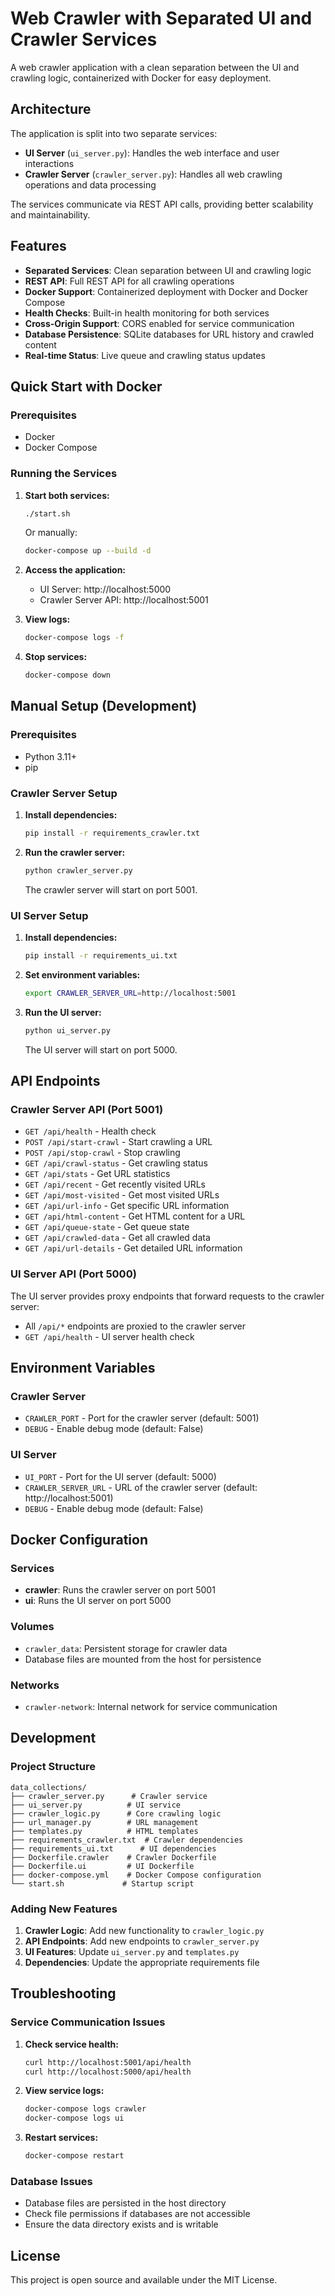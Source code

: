# Web Crawler with Separated UI and Crawler Services

A web crawler application with a clean separation between the UI and crawling logic, containerized with Docker for easy deployment.

## Architecture

The application is split into two separate services:

- **UI Server** (`ui_server.py`): Handles the web interface and user interactions
- **Crawler Server** (`crawler_server.py`): Handles all web crawling operations and data processing

The services communicate via REST API calls, providing better scalability and maintainability.

## Features

- **Separated Services**: Clean separation between UI and crawling logic
- **REST API**: Full REST API for all crawling operations
- **Docker Support**: Containerized deployment with Docker and Docker Compose
- **Health Checks**: Built-in health monitoring for both services
- **Cross-Origin Support**: CORS enabled for service communication
- **Database Persistence**: SQLite databases for URL history and crawled content
- **Real-time Status**: Live queue and crawling status updates

## Quick Start with Docker

### Prerequisites

- Docker
- Docker Compose

### Running the Services

1. **Start both services:**
   ```bash
   ./start.sh
   ```
   Or manually:
   ```bash
   docker-compose up --build -d
   ```

2. **Access the application:**
   - UI Server: http://localhost:5000
   - Crawler Server API: http://localhost:5001

3. **View logs:**
   ```bash
   docker-compose logs -f
   ```

4. **Stop services:**
   ```bash
   docker-compose down
   ```

## Manual Setup (Development)

### Prerequisites

- Python 3.11+
- pip

### Crawler Server Setup

1. **Install dependencies:**
   ```bash
   pip install -r requirements_crawler.txt
   ```

2. **Run the crawler server:**
   ```bash
   python crawler_server.py
   ```
   
   The crawler server will start on port 5001.

### UI Server Setup

1. **Install dependencies:**
   ```bash
   pip install -r requirements_ui.txt
   ```

2. **Set environment variables:**
   ```bash
   export CRAWLER_SERVER_URL=http://localhost:5001
   ```

3. **Run the UI server:**
   ```bash
   python ui_server.py
   ```
   
   The UI server will start on port 5000.

## API Endpoints

### Crawler Server API (Port 5001)

- `GET /api/health` - Health check
- `POST /api/start-crawl` - Start crawling a URL
- `POST /api/stop-crawl` - Stop crawling
- `GET /api/crawl-status` - Get crawling status
- `GET /api/stats` - Get URL statistics
- `GET /api/recent` - Get recently visited URLs
- `GET /api/most-visited` - Get most visited URLs
- `GET /api/url-info` - Get specific URL information
- `GET /api/html-content` - Get HTML content for a URL
- `GET /api/queue-state` - Get queue state
- `GET /api/crawled-data` - Get all crawled data
- `GET /api/url-details` - Get detailed URL information

### UI Server API (Port 5000)

The UI server provides proxy endpoints that forward requests to the crawler server:
- All `/api/*` endpoints are proxied to the crawler server
- `GET /api/health` - UI server health check

## Environment Variables

### Crawler Server
- `CRAWLER_PORT` - Port for the crawler server (default: 5001)
- `DEBUG` - Enable debug mode (default: False)

### UI Server
- `UI_PORT` - Port for the UI server (default: 5000)
- `CRAWLER_SERVER_URL` - URL of the crawler server (default: http://localhost:5001)
- `DEBUG` - Enable debug mode (default: False)

## Docker Configuration

### Services

- **crawler**: Runs the crawler server on port 5001
- **ui**: Runs the UI server on port 5000

### Volumes

- `crawler_data`: Persistent storage for crawler data
- Database files are mounted from the host for persistence

### Networks

- `crawler-network`: Internal network for service communication

## Development

### Project Structure

```
data_collections/
├── crawler_server.py      # Crawler service
├── ui_server.py          # UI service
├── crawler_logic.py      # Core crawling logic
├── url_manager.py        # URL management
├── templates.py          # HTML templates
├── requirements_crawler.txt  # Crawler dependencies
├── requirements_ui.txt      # UI dependencies
├── Dockerfile.crawler    # Crawler Dockerfile
├── Dockerfile.ui         # UI Dockerfile
├── docker-compose.yml    # Docker Compose configuration
└── start.sh             # Startup script
```

### Adding New Features

1. **Crawler Logic**: Add new functionality to `crawler_logic.py`
2. **API Endpoints**: Add new endpoints to `crawler_server.py`
3. **UI Features**: Update `ui_server.py` and `templates.py`
4. **Dependencies**: Update the appropriate requirements file

## Troubleshooting

### Service Communication Issues

1. **Check service health:**
   ```bash
   curl http://localhost:5001/api/health
   curl http://localhost:5000/api/health
   ```

2. **View service logs:**
   ```bash
   docker-compose logs crawler
   docker-compose logs ui
   ```

3. **Restart services:**
   ```bash
   docker-compose restart
   ```

### Database Issues

- Database files are persisted in the host directory
- Check file permissions if databases are not accessible
- Ensure the data directory exists and is writable

## License

This project is open source and available under the MIT License. 
